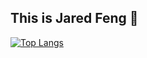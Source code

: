 ## This is Jared Feng 👋

[![Top Langs](https://github-readme-stats-git-masterrstaa-rickstaa.vercel.app/api/top-langs/?username=jaredxfeng&hide=jupyter%20notebook)](https://github.com/anuraghazra/github-readme-stats)

<!--
**jaredxfeng/jaredxfeng** is a ✨ _special_ ✨ repository because its `README.md` (this file) appears on your GitHub profile.

Here are some ideas to get you started:

- 🔭 I’m currently working on ...
- 🌱 I’m currently learning ...
- 👯 I’m looking to collaborate on ...
- 🤔 I’m looking for help with ...
- 💬 Ask me about ...
- 📫 How to reach me: ...
- 😄 Pronouns: ...
- ⚡ Fun fact: ...
-->
